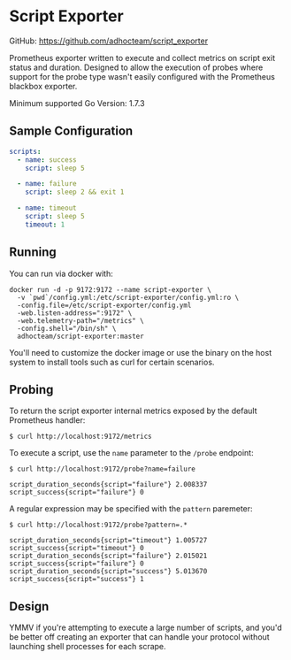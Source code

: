 # Script Exporter

GitHub: https://github.com/adhocteam/script_exporter

Prometheus exporter written to execute and collect metrics on script exit status
and duration. Designed to allow the execution of probes where support for the
probe type wasn't easily configured with the Prometheus blackbox exporter.

Minimum supported Go Version: 1.7.3

## Sample Configuration

```yaml
scripts:
  - name: success
    script: sleep 5

  - name: failure
    script: sleep 2 && exit 1

  - name: timeout
    script: sleep 5
    timeout: 1
```

## Running

You can run via docker with:

```
docker run -d -p 9172:9172 --name script-exporter \
  -v `pwd`/config.yml:/etc/script-exporter/config.yml:ro \
  -config.file=/etc/script-exporter/config.yml
  -web.listen-address=":9172" \
  -web.telemetry-path="/metrics" \
  -config.shell="/bin/sh" \
  adhocteam/script-exporter:master
```

You'll need to customize the docker image or use the binary on the host system
to install tools such as curl for certain scenarios.

## Probing

To return the script exporter internal metrics exposed by the default Prometheus
handler:

`$ curl http://localhost:9172/metrics`

To execute a script, use the `name` parameter to the `/probe` endpoint:

`$ curl http://localhost:9172/probe?name=failure`

```
script_duration_seconds{script="failure"} 2.008337
script_success{script="failure"} 0
```

A regular expression may be specified with the `pattern` paremeter:

`$ curl http://localhost:9172/probe?pattern=.*`

```
script_duration_seconds{script="timeout"} 1.005727
script_success{script="timeout"} 0
script_duration_seconds{script="failure"} 2.015021
script_success{script="failure"} 0
script_duration_seconds{script="success"} 5.013670
script_success{script="success"} 1
```

## Design

YMMV if you're attempting to execute a large number of scripts, and you'd be
better off creating an exporter that can handle your protocol without launching
shell processes for each scrape.
